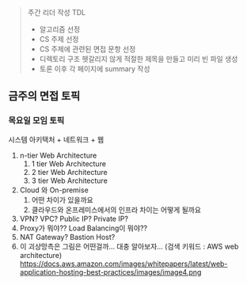 > 주간 리더 작성 TDL
> 
> - 알고리즘 선정
> - CS 주제 선정
> - CS 주제에 관련된 면접 문항 선정
> - 디렉토리 구조 헷갈리지 않게 적절한 제목을 만들고 미리 빈 파일 생성
> - 토론 이후 각 페이지에 summary 작성

## 금주의 면접 토픽

### 목요일 모임 토픽

시스템 아키택처 + 네트워크 + 웹

1. n-tier Web Architecture
    1. 1 tier Web Architecture
    2. 2 tier Web Architecture
    3. 3 tier Web Architecture
2. Cloud 와 On-premise
    1. 어떤 차이가 있을까요
    2. 클라우드와 온프레미스에서의 인프라 차이는 어떻게 될까요
3. VPN? VPC? Public IP? Private IP?
4. Proxy가 뭐야?? Load Balancing이 뭐야??
5. NAT Gateway? Bastion Host?
6. 이 괴상망측은 그림은 어떤걸까… 대충 알아보자… (검색 키워드 : AWS web architecture)
https://docs.aws.amazon.com/images/whitepapers/latest/web-application-hosting-best-practices/images/image4.png